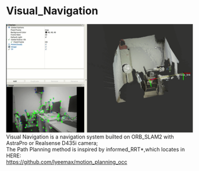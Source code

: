 # Visual_Navigation
![image](https://github.com/lyeemax/Visual_Navigation/blob/master/map.png)
</br>Visual Navigation is a navigation system builted on ORB_SLAM2 with AstraPro or Realsense D435i camera;
</br>The Path Planning method is inspired by informed_RRT*,which locates in HERE:
</br>https://github.com/lyeemax/motion_planning_occ
